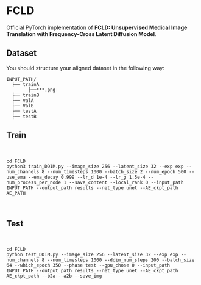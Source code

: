 # FCLD

Official PyTorch implementation of **FCLD: Unsupervised Medical Image Translation with Frequency-Cross Latent Diffusion Model**.

## Dataset
You should structure your aligned dataset in the following way:

```
INPUT_PATH/
  ├── trainA
        ├──***.png
  ├── trainB
  ├── valA
  ├── ValB
  ├── testA
  ├── testB
```

## Train

<br />

```
cd FCLD
python3 train_DDIM.py --image_size 256 --latent_size 32 --exp exp --num_channels 8 --num_timesteps 1000 --batch_size 2 --num_epoch 500 --use_ema --ema_decay 0.999 --lr_d 1e-4 --lr_g 1.5e-4 --num_process_per_node 1 --save_content --local_rank 0 --input_path INPUT_PATH --output_path results --net_type unet --AE_ckpt_path  AE_PATH

```

<br />

## Test

<br />

```
cd FCLD
python test_DDIM.py --image_size 256 --latent_size 32 --exp exp --num_channels 8 --num_timesteps 1000 --ddim_num_steps 200 --batch_size 64 --which_epoch 350 --phase test --gpu_chose 0 --input_path INPUT_PATH --output_path results --net_type unet --AE_ckpt_path AE_ckpt_path --b2a --a2b --save_img
```

<br />

